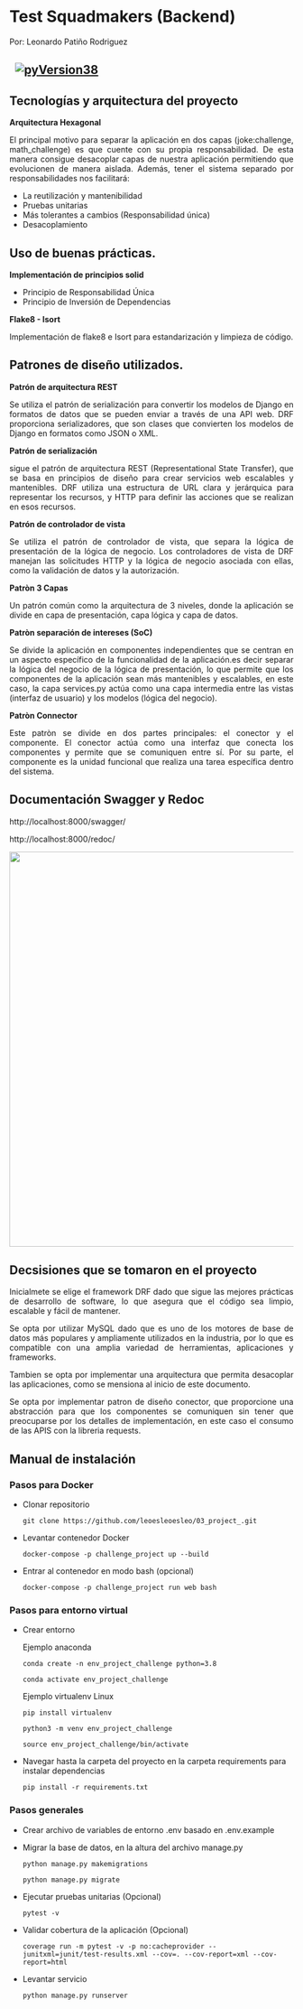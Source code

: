 #
# Test Squadmakers (Backend)
Por: Leonardo Patiño Rodriguez
## &nbsp; [![pyVersion38](https://img.shields.io/badge/python-3.8-blue.svg)](https://www.python.org/download/releases/3.8/)

## Tecnologías y arquitectura del proyecto
<p align="justify">
<strong>Arquitectura Hexagonal</strong>
</p>
<p align="justify">
El principal motivo para separar la aplicación en dos capas (joke:challenge, math_challenge) es que cuente con su propia responsabilidad. De esta manera consigue desacoplar capas de nuestra aplicación permitiendo que evolucionen de manera aislada. Además, tener el sistema separado por responsabilidades nos facilitará:
</p>

- La reutilización y mantenibilidad
- Pruebas unitarias
- Más tolerantes a cambios (Responsabilidad única)
- Desacoplamiento

## Uso de buenas prácticas.
<p align="justify">
<strong>Implementación de principios solid</strong>
</p>

- Principio de Responsabilidad Única
- Principio de Inversión de Dependencias

<p align="justify">
<strong>Flake8 - Isort</strong>
</p>

<p align="justify">
Implementación de flake8 e Isort para estandarización y limpieza de código. 
</p>

## Patrones de diseño utilizados.
<p align="justify">
<strong>Patrón de arquitectura REST</strong>
</p>
<p align="justify">
Se utiliza el patrón de serialización para convertir los modelos de Django en formatos de datos que se pueden enviar a través de una API web. DRF proporciona serializadores, que son clases que convierten los modelos de Django en formatos como JSON o XML.
</p>

<p align="justify">
<strong>Patrón de serialización</strong>
</p>
<p align="justify">
sigue el patrón de arquitectura REST (Representational State Transfer), que se basa en principios de diseño para crear servicios web escalables y mantenibles. DRF utiliza una estructura de URL clara y jerárquica para representar los recursos, y HTTP para definir las acciones que se realizan en esos recursos.
</p>

<p align="justify">
<strong>Patrón de controlador de vista</strong>
</p>
<p align="justify">
Se utiliza el patrón de controlador de vista, que separa la lógica de presentación de la lógica de negocio. Los controladores de vista de DRF manejan las solicitudes HTTP y la lógica de negocio asociada con ellas, como la validación de datos y la autorización.
</p>

<p align="justify">
<strong>Patròn 3 Capas</strong>
</p>
<p align="justify">
Un patrón común como la arquitectura de 3 niveles, donde la aplicación se divide en capa de presentación, capa lógica y capa de datos.
</p>

<p align="justify">
<strong>Patròn separación de intereses (SoC)</strong>
</p>
<p align="justify">
Se divide la aplicación en componentes independientes que se centran en un aspecto específico de la funcionalidad de la aplicación.es decir separar la lógica del negocio de la lógica de presentación, lo que permite que los componentes de la aplicación sean más mantenibles y escalables, en este caso, la capa services.py actúa como una capa intermedia entre las vistas (interfaz de usuario) y los modelos (lógica del negocio). 
</p>

<p align="justify">
<strong>Patròn Connector</strong>
</p>
<p align="justify">
Este patròn se divide en dos partes principales: el conector y el componente. El conector actúa como una interfaz que conecta los componentes y permite que se comuniquen entre sí. Por su parte, el componente es la unidad funcional que realiza una tarea específica dentro del sistema.
</p>

## Documentación Swagger y Redoc

http://localhost:8000/swagger/

http://localhost:8000/redoc/

<div align="center">
	<img height="700" src="https://leoesleoesleo.github.io/imagenes/botsi_flujo.PNG">
</div> 

## Decsisiones que se tomaron en el proyecto

<p align="justify">
Inicialmete se elige el framework DRF dado que sigue las mejores prácticas de desarrollo de software, lo que asegura que el código sea limpio, escalable y fácil de mantener.
</p>

<p align="justify">
Se opta por utilizar MySQL dado que es uno de los motores de base de datos más populares y ampliamente utilizados en la industria, por lo que es compatible con una amplia variedad de herramientas, aplicaciones y frameworks.
</p>

<p align="justify">
Tambien se opta por implementar una arquitectura que permita desacoplar las aplicaciones, como se mensiona al inicio de este documento.
</p>

<p align="justify">
Se opta por implementar patron de diseño conector, que proporcione una abstracción para que los componentes se comuniquen sin tener que preocuparse por los detalles de implementación, en este caso el consumo de las APIS con la libreria requests.
</p>


## Manual de instalación

### Pasos para Docker

- Clonar repositorio
	```
	git clone https://github.com/leoesleoesleo/03_project_.git
	```

- Levantar contenedor Docker
	```
	docker-compose -p challenge_project up --build
	```

- Entrar al contenedor en modo bash (opcional)
	```
	docker-compose -p challenge_project run web bash
	```

### Pasos para entorno virtual

- Crear entorno

    Ejemplo anaconda
	```
	conda create -n env_project_challenge python=3.8
	```
	```
	conda activate env_project_challenge
	```
    Ejemplo virtualenv Linux
    ```
	pip install virtualenv
	```
	```
	python3 -m venv env_project_challenge
	```
	```
	source env_project_challenge/bin/activate
	```
	
- Navegar hasta la carpeta del proyecto en la carpeta requirements para instalar dependencias
    ```
    pip install -r requirements.txt
    ```

### Pasos generales

- Crear archivo de variables de entorno .env basado en .env.example

- Migrar la base de datos, en la altura del archivo manage.py
    ```
   python manage.py makemigrations
    ```
    ```
   python manage.py migrate
    ``` 

- Ejecutar pruebas unitarias (Opcional)
   ```
   pytest -v  
    ``` 

- Validar cobertura de la aplicación (Opcional)
    ```
   coverage run -m pytest -v -p no:cacheprovider --junitxml=junit/test-results.xml --cov=. --cov-report=xml --cov-report=html  
    ```    
    
- Levantar servicio
    ```
   python manage.py runserver
    ```
